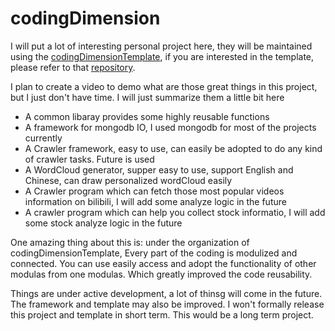 # codingDimension

I will put a lot of interesting personal project here, they will be maintained using the [codingDimensionTemplate](https://github.com/xzhuah/codingDimensionTemplate), if you are interested in the template, please refer to that [repository](https://github.com/xzhuah/codingDimensionTemplate).

I plan to create a video to demo what are those great things in this project, but I just don't have time. I will just summarize them a little bit here

* A common libaray provides some highly reusable functions
* A framework for mongodb IO, I used mongodb for most of the projects currently
* A Crawler framework, easy to use, can easily be adopted to do any kind of crawler tasks. Future is used
* A WordCloud generator, supper easy to use, support English and Chinese, can draw personalized wordCloud easily
* A Crawler program which can fetch those most popular videos information on bilibili, I will add some analyze logic in the future
* A crawler program which can help you collect stock informatio, I will add some stock analyze logic in the future

One amazing thing about this is: under the organization of codingDimensionTemplate, Every part of the coding is modulized and connected. You can use easily access and adopt the functionality of other modulas from one modulas. Which greatly improved the code reusability.

Things are under active development, a lot of thinsg will come in the future. The framework and template may also be improved. I won't formally release this project and template in short term. This would be a long term project. 
